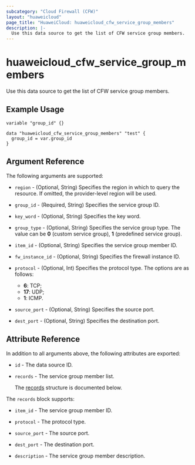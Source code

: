```yaml
---
subcategory: "Cloud Firewall (CFW)"
layout: "huaweicloud"
page_title: "HuaweiCloud: huaweicloud_cfw_service_group_members"
description: |-
  Use this data source to get the list of CFW service group members.
---
```


# huaweicloud_cfw_service_group_members

Use this data source to get the list of CFW service group members.

## Example Usage

```hcl
variable "group_id" {}

data "huaweicloud_cfw_service_group_members" "test" {
  group_id = var.group_id
}
```

## Argument Reference

The following arguments are supported:

* `region` - (Optional, String) Specifies the region in which to query the resource.
  If omitted, the provider-level region will be used.

* `group_id` - (Required, String) Specifies the service group ID.

* `key_word` - (Optional, String) Specifies the key word.

* `group_type` - (Optional, String) Specifies the service group type.
  The value can be **0** (custom service group), **1** (predefined service group).

* `item_id` - (Optional, String) Specifies the service group member ID.

* `fw_instance_id` - (Optional, String) Specifies the firewall instance ID.

* `protocol` - (Optional, Int) Specifies the protocol type.
  The options are as follows:
  + **6**: TCP;
  + **17**: UDP;
  + **1**: ICMP.

* `source_port` - (Optional, String) Specifies the source port.

* `dest_port` - (Optional, String) Specifies the destination port.

## Attribute Reference

In addition to all arguments above, the following attributes are exported:

* `id` - The data source ID.

* `records` - The service group member list.

  The [records](#data_records_struct) structure is documented below.

<a name="data_records_struct"></a>
The `records` block supports:

* `item_id` - The service group member ID.

* `protocol` - The protocol type.

* `source_port` - The source port.

* `dest_port` - The destination port.

* `description` - The service group member description.
